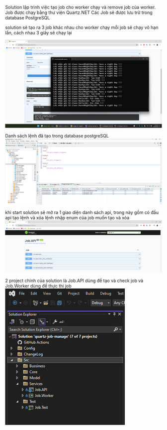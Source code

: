 Solution lập trình việc tạo job cho worker chạy và remove job của worker.
Job được chạy bằng thư viện Quartz.NET
Các Job sẽ được lưu trữ trong database PostgreSQL

solution sẽ tạo ra 3 job khác nhau cho worker chạy
mỗi job sẽ chạy vô hạn lần, cách nhau 3 giây sẽ chạy lại

![demo kết quả](Img/Demo.png)

Danh sách lệnh đã tạo trong database postgreSQL
![Danh sách lệnh trong DB](Img/JobInDatabase.png)

khi start solution sẽ mở ra 1 giao diện danh sách api, trong này gồm có đầu api tạo lệnh và xóa lệnh
nhập enum của job muốn tạo và xóa
![API tạo và xóa lệnh](Img/ApiList.png)

2 project chính của solution là Job.API dùng để tạo và check job và Job.Worker dùng để thực thi job
![solution](Img/solution.png)
